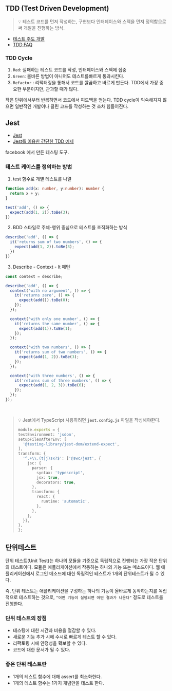 ## TDD (Test Driven Development)

> 💡 테스트 코드를 먼저 작성하는, 구현보다 인터페이스와 스펙을 먼저 정의함으로써 개발을 진행하는 방식.

- [테스트 주도 개발](http://wiki.c2.com/?TestDrivenDevelopment)
- [TDD FAQ](https://github.com/ahastudio/til/blob/main/blog/2016/12-03-tdd-faq.md)

### TDD Cycle

1. `Red`: 실패하는 테스트 코드를 작성, 인터페이스와 스펙에 집중
2. `Green`: 올바른 방법이 아니어도 테스트를빠르게 통과시킨다.
3. `Refactor` : 리팩터링을 통해서 코드를 깔끔하고 바르게 만든다. TDD에서 가장 중요한 부분이지만, 관과할 때가 많다.

작은 단위에서부터 반복하면서 코드에서 피드백을 얻는다. TDD cycle이 익숙해지지 않으면 일반적인 개발이나 클린 코드를 작성하는 것 조차 힘들어진다.

## Jest

- [Jest](https://jestjs.io/)
- [Jest를 이용한 간단한 TDD 예제](https://github.com/ahastudio/til/blob/main/jest/20201204-simple-tdd-example.md)

facebook 에서 만든 테스팅 도구.

### 테스트 케이스를 정의하는 방법

1. test 함수로 개별 테스트를 나열

```typescript
function add(x: number, y:number): number {
  return x + y;
}

test('add', () => {
  expect(add(1, 2)).toBe(3);
})
```

2. BDD 스타일로 주체-행위 중심으로 테스트를 조직화하는 방식

```typescript
describe('add', () => {
  it('returns sum of two numbers', () => {
    expect(add(1, 2)).toBe(3);
  })
})
```


3. Describe - Context - It 패턴

```typescript
const context = describe;

describe('add', () => {
  context('with no argument', () => {
    it('returns zero', () => {
      expect(add()).toBe(0);
    });
  });

  context('with only one number', () => {
    it('returns the same number', () => {
      expect(add(1)).toBe(1);
    });
  });

  context('with two numbers', () => {
    it('returns sum of two numbers', () => {
      expect(add(1, 2)).toBe(3);
    });
  });

  context('with three numbers', () => {
    it('returns sum of three numbers', () => {
      expect(add(1, 2, 3)).toBe(6);
    });
  });
});
```

<br />

> 💡 Jest에서 TypeScript 사용하려면 **`jest.config.js`** 파일을 작성해야한다.
>
> ```typescript
>module.exports = {
> testEnvironment: 'jsdom',
> setupFilesAfterEnv: [
>   '@testing-library/jest-dom/extend-expect',
> ],
> transform: {
>   '^.+\\.(t|j)sx?$': ['@swc/jest', {
>     jsc: {
>       parser: {
>         syntax: 'typescript',	
>         jsx: true,
>         decorators: true,
>       },
>       transform: {	
>         react: {
>           runtime: 'automatic',
>         },
>       },
>     },
>   }],
> },
>};
>```
>

## 단위테스트

단위 테스트(Unit Test)는 하나의 모듈을 기준으로 독립적으로 진행되는 가장 작은 단위의 테스트이다. 모듈은 애플리케이션에서 작동하는 하나의 기능 또는 메소드이다.
웹 애플리케이션에서 로그인 메소드에 대한 독립적인 테스트가 1개의 단위테스트가 될 수 있다.

즉, 단위 테스트는 애플리케이션을 구성하는 하나의 기능이 올바르게 동작하는지를 독립적으로 테스트하는 것으로, `"어떤 기능이 실행되면 어떤 결과가 나온다"` 정도로 테스트를 진행한다.

### 단위 테스트의 장점

- 테스팅에 대한 시간과 비용을 절감할 수 있다.
- 새로운 기능 추가 시에 수시로 빠르게 테스트 할 수 있다.
- 리팩토링 시에 안정성을 확보할 수 있다.
- 코드에 대한 문서가 될 수 있다.

### 좋은 단위 테스트란

- 1개의 테스트 함수에 대해 assert를 최소화한다.
- 1개의 테스트 함수는 1가지 개념만을 테스트 한다.